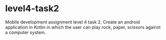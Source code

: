 # level4-task2
Mobile development assignment level 4 task 2. 
 Create an android application in Kotlin in which the user can play rock, paper, scissors against a computer system.
